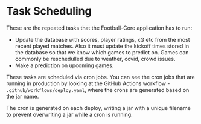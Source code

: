 <h1>Task Scheduling</h1>

These are the repeated tasks that the Football-Core application has to run:

- Update the database with scores, player ratings, xG etc from the most recent played matches. Also it must update the kickoff times stored in the database so that we know which games to predict on. Games can commonly be reschedulled due to weather, covid, crowd issues.
- Make a prediction on upcoming games.

These tasks are scheduled via cron jobs. 
You can see the cron jobs that are running in production by looking at the GitHub Actions workflow - `.github/workflows/deploy.yaml`, where the crons are generated based on the jar name.

The cron is generated on each deploy, writing a jar with a unique filename to prevent overwriting a jar while a cron is running.